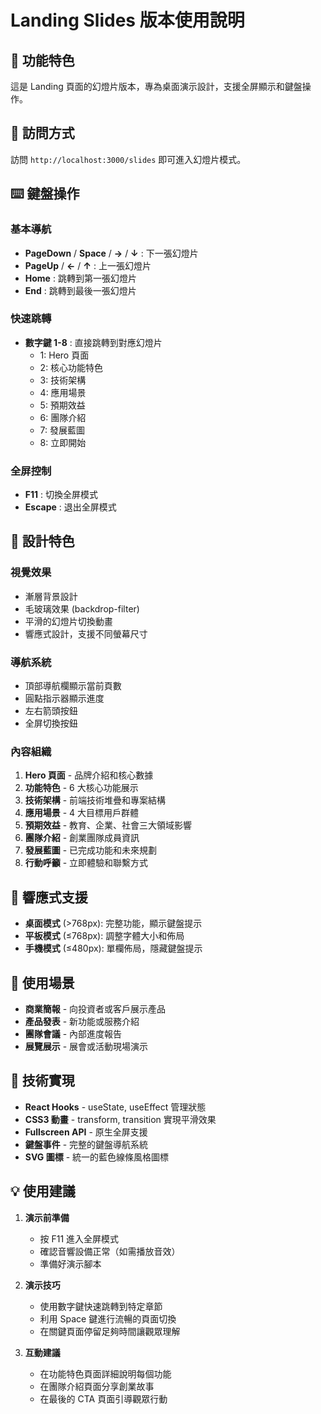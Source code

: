 # Landing Slides 版本使用說明

## 🎯 功能特色

這是 Landing 頁面的幻燈片版本，專為桌面演示設計，支援全屏顯示和鍵盤操作。

## 🚀 訪問方式

訪問 `http://localhost:3000/slides` 即可進入幻燈片模式。

## ⌨️ 鍵盤操作

### 基本導航
- **PageDown** / **Space** / **→** / **↓** : 下一張幻燈片
- **PageUp** / **←** / **↑** : 上一張幻燈片
- **Home** : 跳轉到第一張幻燈片
- **End** : 跳轉到最後一張幻燈片

### 快速跳轉
- **數字鍵 1-8** : 直接跳轉到對應幻燈片
  - 1: Hero 頁面
  - 2: 核心功能特色
  - 3: 技術架構
  - 4: 應用場景
  - 5: 預期效益
  - 6: 團隊介紹
  - 7: 發展藍圖
  - 8: 立即開始

### 全屏控制
- **F11** : 切換全屏模式
- **Escape** : 退出全屏模式

## 🎨 設計特色

### 視覺效果
- 漸層背景設計
- 毛玻璃效果 (backdrop-filter)
- 平滑的幻燈片切換動畫
- 響應式設計，支援不同螢幕尺寸

### 導航系統
- 頂部導航欄顯示當前頁數
- 圓點指示器顯示進度
- 左右箭頭按鈕
- 全屏切換按鈕

### 內容組織
1. **Hero 頁面** - 品牌介紹和核心數據
2. **功能特色** - 6 大核心功能展示
3. **技術架構** - 前端技術堆疊和專案結構
4. **應用場景** - 4 大目標用戶群體
5. **預期效益** - 教育、企業、社會三大領域影響
6. **團隊介紹** - 創業團隊成員資訊
7. **發展藍圖** - 已完成功能和未來規劃
8. **行動呼籲** - 立即體驗和聯繫方式

## 📱 響應式支援

- **桌面模式** (>768px): 完整功能，顯示鍵盤提示
- **平板模式** (≤768px): 調整字體大小和佈局
- **手機模式** (≤480px): 單欄佈局，隱藏鍵盤提示

## 🎯 使用場景

- **商業簡報** - 向投資者或客戶展示產品
- **產品發表** - 新功能或服務介紹
- **團隊會議** - 內部進度報告
- **展覽展示** - 展會或活動現場演示

## 🔧 技術實現

- **React Hooks** - useState, useEffect 管理狀態
- **CSS3 動畫** - transform, transition 實現平滑效果
- **Fullscreen API** - 原生全屏支援
- **鍵盤事件** - 完整的鍵盤導航系統
- **SVG 圖標** - 統一的藍色線條風格圖標

## 💡 使用建議

1. **演示前準備**
   - 按 F11 進入全屏模式
   - 確認音響設備正常（如需播放音效）
   - 準備好演示腳本

2. **演示技巧**
   - 使用數字鍵快速跳轉到特定章節
   - 利用 Space 鍵進行流暢的頁面切換
   - 在關鍵頁面停留足夠時間讓觀眾理解

3. **互動建議**
   - 在功能特色頁面詳細說明每個功能
   - 在團隊介紹頁面分享創業故事
   - 在最後的 CTA 頁面引導觀眾行動 